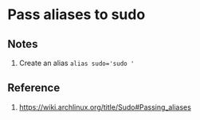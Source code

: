 # Pass aliases to sudo

## Notes

1. Create an alias `alias sudo='sudo '`

## Reference

1. https://wiki.archlinux.org/title/Sudo#Passing_aliases 
